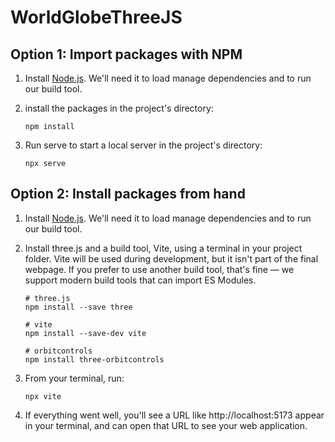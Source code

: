 # WorldGlobeThreeJS

## Option 1: Import packages with NPM

1. Install [Node.js](https://nodejs.org/). We'll need it to load manage dependencies and to run our build tool.

2. install the packages in the project's directory:

    ```
    npm install
    ```

3. Run serve to start a local server in the project's directory:

    ```
    npx serve
    ```

## Option 2: Install packages from hand

1. Install [Node.js](https://nodejs.org/). We'll need it to load manage dependencies and to run our build tool.

2. Install three.js and a build tool, Vite, using a terminal in your project folder. Vite will be used during development, but it isn't part of the final webpage. If you prefer to use another build tool, that's fine — we support modern build tools that can import ES Modules.

    ```
    # three.js
    npm install --save three
    ```

    ```
    # vite
    npm install --save-dev vite
    ```

    ```
    # orbitcontrols
    npm install three-orbitcontrols
    ```

3. From your terminal, run:

    ```
    npx vite
    ```

4. If everything went well, you'll see a URL like http://localhost:5173 appear in your terminal, and can open that URL to see your web application.
